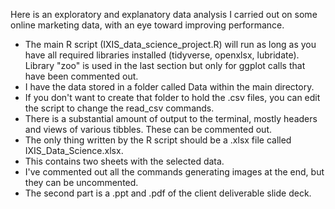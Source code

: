 Here is an exploratory and explanatory data analysis I carried out on some online marketing data, with an eye toward improving performance. 

* The main R script (IXIS_data_science_project.R) will run as long as you have all required libraries installed (tidyverse, openxlsx, lubridate). Library "zoo" is used in the last section but only for ggplot calls that have been commented out.   
* I have the data stored in a folder called Data within the main directory. 
* If you don't want to create that folder to hold the .csv files, you can edit the script to change the read_csv commands. 
* There is a substantial amount of output to the terminal, mostly headers and views of various tibbles. These can be commented out. 
* The only thing written by the R script should be a .xlsx file called IXIS_Data_Science.xlsx. 
* This contains two sheets with the selected data.
* I've commented out all the commands generating images at the end, but they can be uncommented.
* The second part is a .ppt and .pdf of the client deliverable slide deck.
